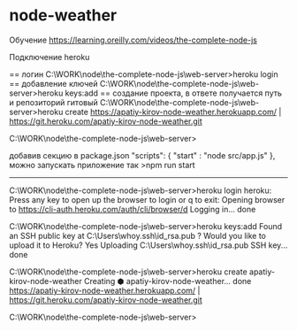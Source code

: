 # node-weather

Обучение https://learning.oreilly.com/videos/the-complete-node-js

Подключение heroku

== логин
C:\WORK\node\the-complete-node-js\web-server>heroku login
== добавление ключей
C:\WORK\node\the-complete-node-js\web-server>heroku keys:add
== создание проекта, в ответе получается путь и репозиторий гитовый
C:\WORK\node\the-complete-node-js\web-server>heroku create 
https://apatiy-kirov-node-weather.herokuapp.com/ | https://git.heroku.com/apatiy-kirov-node-weather.git


C:\WORK\node\the-complete-node-js\web-server>


добавив секцию в package.json
  "scripts": {
    "start" : "node src/app.js"
  },
можно запускать приложение так >npm run start




-----------------
C:\WORK\node\the-complete-node-js\web-server>heroku login
heroku: Press any key to open up the browser to login or q to exit:
Opening browser to https://cli-auth.heroku.com/auth/cli/browser/d
Logging in... done

C:\WORK\node\the-complete-node-js\web-server>heroku keys:add
Found an SSH public key at C:\Users\whoy\.ssh\id_rsa.pub
? Would you like to upload it to Heroku? Yes
Uploading C:\Users\whoy\.ssh\id_rsa.pub SSH key... done

C:\WORK\node\the-complete-node-js\web-server>heroku create apatiy-kirov-node-weather
Creating ⬢ apatiy-kirov-node-weather... done
https://apatiy-kirov-node-weather.herokuapp.com/ | https://git.heroku.com/apatiy-kirov-node-weather.git

C:\WORK\node\the-complete-node-js\web-server>